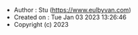 * Author : Stu (https://www.eulbyvan.com)
* Created on : Tue Jan 03 2023 13:26:46
* Copyright (c) 2023